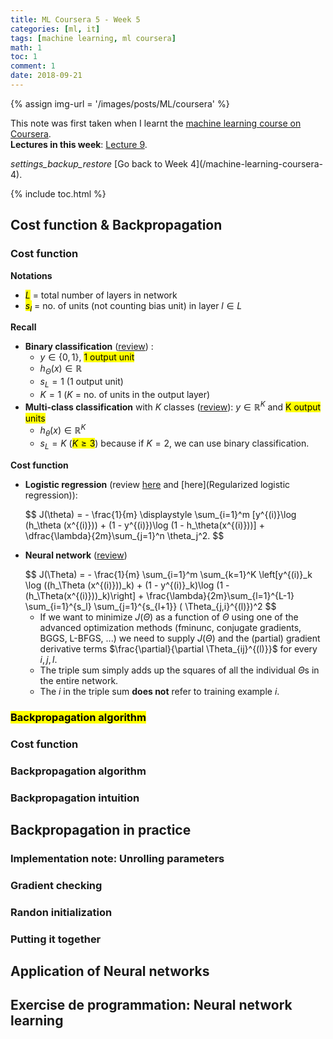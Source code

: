 ```yaml
---
title: ML Coursera 5 - Week 5
categories: [ml, it]
tags: [machine learning, ml coursera]
math: 1
toc: 1
comment: 1
date: 2018-09-21
---
```


{% assign img-url = '/images/posts/ML/coursera' %}

This note was first taken when I learnt the [machine learning course on Coursera](https://www.coursera.org/learn/machine-learning/).<br />
**Lectures in this week**: [Lecture 9](/files/ML-coursera/Lecture9.pdf).

<div class="see-again">
<i class="material-icons">settings_backup_restore</i>
<span markdown="1">
[Go back to Week 4](/machine-learning-coursera-4).
</span>
</div>


{% include toc.html %}

## Cost function & Backpropagation

### Cost function

**Notations**

- <mark>$L$</mark> = total number of layers in network
- <mark>$s_l$</mark> = no. of units (not counting bias unit) in layer $l\in L$

**Recall**

- **Binary classification** ([review](/machine-learning-coursera-3#classification)) : 
	- $y\in \{0,1\}$, <mark>1 output unit</mark>
	- $h_{\Theta}(x)\in \mathbb{R}$
	- $s_L = 1$ (1 output unit)
	- $K=1$ ($K$ = no. of units in the output layer)
- **Multi-class classification** with $K$ classes ([review](/machine-learning-coursera-3#multiclass-classification-one-vs-all)): $y\in \mathbb{R}^K$ and <mark>K output units</mark>
	- $h_{\theta}(x) \in \mathbb{R}^K$
	- $s_L = K$ (<mark>$K\ge 3$</mark>) because if $K=2$, we can use binary classification.

**Cost function**

- **Logistic regression** (review [here](/machine-learning-coursera-3#cost-function) and [here](Regularized logistic regression)):

	<div class="p-mark">
	$$
	J(\theta) = - \frac{1}{m} \displaystyle \sum_{i=1}^m [y^{(i)}\log (h_\theta (x^{(i)})) + (1 - y^{(i)})\log (1 - h_\theta(x^{(i)}))]
	+
	\dfrac{\lambda}{2m}\sum_{j=1}^n \theta_j^2.
	$$
	</div>

- **Neural network** ([review](/machine-learning-coursera-4#neural-networks))

	<div class="p-mark">
	$$
	J(\Theta) = - \frac{1}{m} \sum_{i=1}^m \sum_{k=1}^K \left[y^{(i)}_k \log ((h_\Theta (x^{(i)}))_k) + (1 - y^{(i)}_k)\log (1 - (h_\Theta(x^{(i)}))_k)\right] + \frac{\lambda}{2m}\sum_{l=1}^{L-1} \sum_{i=1}^{s_l} \sum_{j=1}^{s_{l+1}} ( \Theta_{j,i}^{(l)})^2
	$$
	</div>

	- If we want to minimize $J(\Theta)$ as a function of $\Theta$ using one of the advanced optimization methods (fminunc, conjugate gradients, BGGS, L-BFGS, ...) we need to supply $J(\Theta)$ and the (partial) gradient derivative terms $\frac{\partial}{\partial \Theta_{ij}^{(l)}}$ for every $i,j,l$.
	- The triple sum simply adds up the squares of all the individual $\Theta$s in the entire network.
	- The $i$ in the triple sum **does not** refer to training example $i$.


### <mark>Backpropagation algorithm</mark>




### Cost function

### Backpropagation algorithm

### Backpropagation intuition





## Backpropagation in practice

### Implementation note: Unrolling parameters

### Gradient checking

### Randon initialization

### Putting it together



## Application of Neural networks





## Exercise de programmation: Neural network learning








